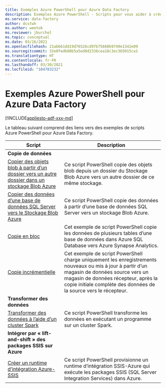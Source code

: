 ```yaml
---
title: Exemples Azure PowerShell pour Azure Data Factory
description: Exemples Azure PowerShell - Scripts pour vous aider à créer et à gérer des fabriques de données.
ms.service: data-factory
author: dcstwh
ms.author: weetok
ms.reviewer: jburchel
ms.topic: conceptual
ms.date: 03/16/2021
ms.openlocfilehash: 21ab661dd19d76526cd97b75660b9749e1342e09
ms.sourcegitcommit: 32e0fedb80b5a5ed0d2336cea18c3ec3b5015ca1
ms.translationtype: HT
ms.contentlocale: fr-FR
ms.lasthandoff: 03/30/2021
ms.locfileid: "104783232"
---
```

# <a name="azure-powershell-samples-for-azure-data-factory"></a>Exemples Azure PowerShell pour Azure Data Factory

[!INCLUDE[appliesto-adf-xxx-md](includes/appliesto-adf-xxx-md.md)]

Le tableau suivant comprend des liens vers des exemples de scripts Azure PowerShell pour Azure Data Factory.

| Script | Description  |
|---|---|
|**Copie de données**||
|[Copier des objets blob à partir d’un dossier vers un autre dossier dans un stockage Blob Azure](scripts/copy-azure-blob-powershell.md?toc=%2fpowershell%2fmodule%2ftoc.json)| Ce script PowerShell copie des objets blob depuis un dossier du Stockage Blob Azure vers un autre dossier de ce même stockage. |
|[Copier des données d’une base de données SQL Server vers le Stockage Blob Azure](scripts/hybrid-copy-powershell.md?toc=%2fpowershell%2fmodule%2ftoc.json)| Ce script PowerShell copie des données à partir d’une base de données SQL Server vers un stockage Blob Azure. |
|[Copie en bloc](scripts/bulk-copy-powershell.md?toc=%2fpowershell%2fmodule%2ftoc.json)| Cet exemple de script PowerShell copie les données de plusieurs tables d’une base de données dans Azure SQL Database vers Azure Synapse Analytics. |
|[Copie incrémentielle](scripts/incremental-copy-powershell.md?toc=%2fpowershell%2fmodule%2ftoc.json)| Cet exemple de script PowerShell charge uniquement les enregistrements nouveaux ou mis à jour à partir d’un magasin de données source vers un magasin de données récepteur, après la copie initiale complète des données de la source vers le récepteur. |
|**Transformer des données**||
|[Transformer des données à l’aide d’un cluster Spark](scripts/transform-data-spark-powershell.md?toc=%2fpowershell%2fmodule%2ftoc.json)| Ce script PowerShell transforme les données en exécutant un programme sur un cluster Spark. |
|**Intégrer par « lift-and-shift » des packages SSIS sur Azure**||
|[Créer un runtime d’intégration Azure-SSIS](scripts/deploy-azure-ssis-integration-runtime-powershell.md?toc=%2fpowershell%2fmodule%2ftoc.json)| Ce script PowerShell provisionne un runtime d’intégration SSIS-Azure qui exécute les packages SSIS (SQL Server Integration Services) dans Azure. |



